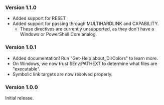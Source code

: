 ### Version 1.1.0

* Added support for RESET
* Added support for passing through MULTIHARDLINK and CAPABILITY.
  * These directives are currently unsupported, as they don't have
    a Windows or PowerShell Core analog.

### Version 1.0.1

* Added documentation! Run "Get-Help about_DirColors" to learn more.
* On Windows, we now trust $Env:PATHEXT to determine what files are "executable".
* Symbolic link targets are now resolved properly.

### Version 1.0.0

Initial release.
